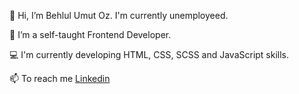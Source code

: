 👋 Hi, I’m Behlul Umut Oz. I'm currently unemployeed.

👀 I’m a self-taught Frontend Developer.

💻 I'm currently developing HTML, CSS, SCSS and JavaScript skills.

📫 To reach me [Linkedin](https://www.linkedin.com/in/behl%C3%BCl-umut-%C3%B6z-12bb61176/) 

<!---
behllumt/behllumt is a ✨ special ✨ repository because its `README.md` (this file) appears on your GitHub profile.
You can click the Preview link to take a look at your changes.
--->
